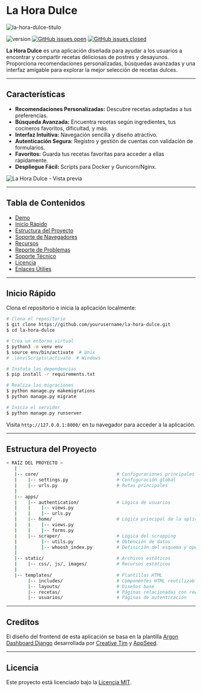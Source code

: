 # La Hora Dulce
![la-hora-dulce-titulo](https://github.com/user-attachments/assets/2430b777-3db1-44c3-ab01-0f2b875507f8)

![version](https://img.shields.io/badge/version-1.0.0-blue.svg) [![GitHub issues open](https://img.shields.io/github/issues/yourusername/la-hora-dulce.svg?maxAge=2592000)](https://github.com/yourusername/la-hora-dulce/issues?q=is%3Aopen+is%3Aissue) [![GitHub issues closed](https://img.shields.io/github/issues-closed-raw/yourusername/la-hora-dulce.svg?maxAge=2592000)](https://github.com/yourusername/la-hora-dulce/issues?q=is%3Aissue+is%3Aclosed)

**La Hora Dulce** es una aplicación diseñada para ayudar a los usuarios a encontrar y compartir recetas deliciosas de postres y desayunos. Proporciona recomendaciones personalizadas, búsquedas avanzadas y una interfaz amigable para explorar la mejor selección de recetas dulces.

---

## Características

- **Recomendaciones Personalizadas:** Descubre recetas adaptadas a tus preferencias.
- **Búsqueda Avanzada:** Encuentra recetas según ingredientes, tus cocineros favoritos, dificultad, y más.
- **Interfaz Intuitiva:** Navegación sencilla y diseño atractivo.
- **Autenticación Segura:** Registro y gestión de cuentas con validación de formularios.
- **Favoritos:** Guarda tus recetas favoritas para acceder a ellas rápidamente.
- **Despliegue Fácil:** Scripts para Docker y Gunicorn/Nginx.

![La Hora Dulce - Vista previa](https://ruta-a-la-imagen-de-ejemplo.com/vista-previa.png)

---

## Tabla de Contenidos

- [Demo](#demo)
- [Inicio Rápido](#inicio-rápido)
- [Estructura del Proyecto](#estructura-del-proyecto)
- [Soporte de Navegadores](#soporte-de-navegadores)
- [Recursos](#recursos)
- [Reporte de Problemas](#reporte-de-problemas)
- [Soporte Técnico](#soporte-técnico)
- [Licencia](#licencia)
- [Enlaces Útilies](#enlaces-útiles)

---

## Inicio Rápido

Clona el repositorio e inicia la aplicación localmente:

```bash
# Clona el repositorio
$ git clone https://github.com/yourusername/la-hora-dulce.git
$ cd la-hora-dulce

# Crea un entorno virtual
$ python3 -m venv env
$ source env/bin/activate  # Unix
# .\env\Scripts\activate  # Windows

# Instala las dependencias
$ pip install -r requirements.txt

# Realiza las migraciones
$ python manage.py makemigrations
$ python manage.py migrate

# Inicia el servidor
$ python manage.py runserver
```

Visita `http://127.0.0.1:8000/` en tu navegador para acceder a la aplicación.

---

## Estructura del Proyecto

```bash
< RAÍZ DEL PROYECTO >
   |
   |-- core/                             # Configuraciones principales
   |    |-- settings.py                  # Configuración global
   |    |-- urls.py                      # Rutas principales
   |
   |-- apps/
   |    |-- authentication/              # Lógica de usuarios
   |    |    |-- views.py                
   |    |    |-- urls.py                 
   |    |-- home/                        # Lógica principal de la aplicación
   |    |    |-- views.py                
   |    |    |-- forms.py
   |    |-- scraper/                     # Lógica del scrapping
   |         |-- utils.py                # Obtención de datos
   |         |-- whoosh_index.py         # Definición del esquema y operaciones        
   |
   |-- static/                           # Archivos estáticos
   |    |-- css/, js/, images/           # Recursos estáticos
   |
   |-- templates/                        # Plantillas HTML
        |-- includes/                    # Componentes HTML reutilizables
        |-- layouts/                     # Diseños base
        |-- recetas/                     # Páginas relacionadas con recetas
        |-- usuarios/                    # Páginas de autenticación
```

---

## Creditos

El diseño del frontend de esta aplicación se basa en la plantilla [Argon Dashboard Django](https://www.creative-tim.com/product/argon-dashboard-django) desarrollada por [Creative Tim](https://www.creative-tim.com/) y [AppSeed](https://appseed.us/).

---

## Licencia

Este proyecto está licenciado bajo la [Licencia MIT](https://opensource.org/licenses/MIT).

